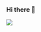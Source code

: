 ### Hi there 👋

<!--
**pde0111/pde0111** is a ✨ _special_ ✨ repository because its `README.md` (this file) appears on your GitHub profile.

Here are some ideas to get you started:

- 🔭 I’m currently working on (주)오웬스그룹
- 🌱 I’m currently learning ...
- 👯 I’m looking to collaborate on ...
- 🤔 I’m looking for help with ...
- 💬 Ask me about ...
- 📫 How to reach me: ...
- 😄 Pronouns: ...
- ⚡ Fun fact: ...
-->
<a href="https://www.notion.so/16821e61a1b240769be159c0143f2869" target="_blank"><img src="https://img.shields.io/badge/뱃지레이블-배경색?style=for-the-badge&logo=appveyor&logoColor=#000000"/></a>
